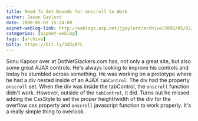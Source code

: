 ```yaml
---
title: Need To Set Bounds for onscroll to Work
author: Jason Gaylord
date: 2008-05-02 15:24:00
aspnet-weblog-link: http://weblogs.asp.net/jgaylord/archive/2008/05/02/need-to-set-bounds-for-onscroll-to-work.aspx
categories: [aspnet-weblog]
tags: [archive]
bitly: https://bit.ly/3d3y8FL
---
```


Sonu Kapoor over at DotNetSlackers.com has, not only a great site, but also some great AJAX controls. He's always looking to improve his controls and today he stumbled across something. He was working on a prototype where he had a div nested inside of an AJAX `tabControl`. The div had the property `onscroll` set. When the div was inside the tabControl, the `onscroll` function didn't work. However, outside of the `tabControl`, it did. Turns out he missed adding the CssStyle to set the proper height/width of the div for the overflow css property and `onscroll` javascript function to work properly. It's a really simple thing to overlook.